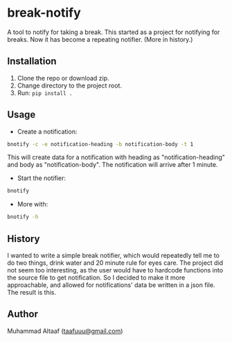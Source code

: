 # break-notify
A tool to notify for taking a break. This started as a project for notifying for breaks. Now it has become a repeating notifier. (More in history.)


## Installation
1. Clone the repo or download zip.
2. Change directory to the project root.
3. Run: `pip install .`


## Usage
- Create a notification:
```bash
bnotify -c -e notification-heading -b notification-body -t 1
```
This will create data for a notification with heading as "notification-heading" and body as "notification-body".
The notification will arrive after 1 minute.

- Start the notifier:
```bash
bnotify
```

- More with:
```bash
bnotify -h
```


## History
I wanted to write a simple break notifier, which would repeatedly tell me to do two things,
drink water and 20 minute rule for eyes care. The project did not seem too interesting,
as the user would have to hardcode functions into the source file to get notification.
So I decided to make it more approachable, and allowed for notifications' data be written
in a json file. The result is this.


## Author
Muhammad Altaaf (taafuuu@gmail.com)
